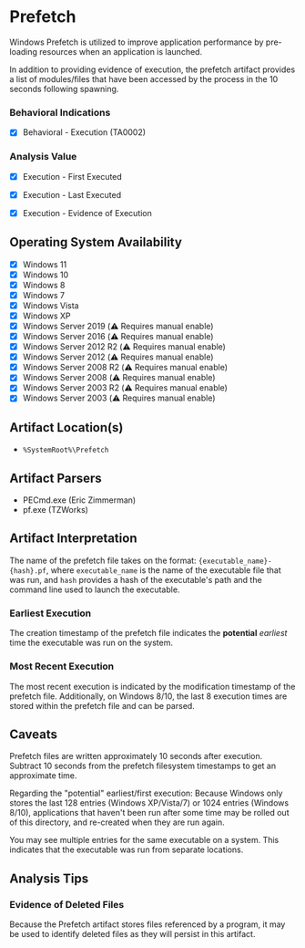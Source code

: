 # Prefetch
Windows Prefetch is utilized to improve application performance by pre-loading resources when an application is launched.

In addition to providing evidence of execution, the prefetch artifact provides a list of modules/files that have been accessed by the process in the 10 seconds following spawning. 

### Behavioral Indications
 - [x] Behavioral - Execution (TA0002)

### Analysis Value
 - [x] Execution - First Executed
 - [x] Execution - Last Executed
 - [x] Execution - Evidence of Execution


## Operating System Availability
 - [x] Windows 11
 - [x] Windows 10
 - [x] Windows 8
 - [x] Windows 7
 - [x] Windows Vista
 - [x] Windows XP
 - [x] Windows Server 2019 (⚠️ Requires manual enable)
 - [x] Windows Server 2016 (⚠️ Requires manual enable)
 - [x] Windows Server 2012 R2 (⚠️ Requires manual enable)
 - [x] Windows Server 2012 (⚠️ Requires manual enable)
 - [x] Windows Server 2008 R2 (⚠️ Requires manual enable)
 - [x] Windows Server 2008 (⚠️ Requires manual enable)
 - [x] Windows Server 2003 R2 (⚠️ Requires manual enable)
 - [x] Windows Server 2003 (⚠️ Requires manual enable)

## Artifact Location(s)
- `%SystemRoot%\Prefetch`

## Artifact Parsers
 - PECmd.exe (Eric Zimmerman)
 - pf.exe (TZWorks)

## Artifact Interpretation
The name of the prefetch file takes on the format: `{executable_name}-{hash}.pf`, where `executable_name` is the name of the executable file that was run, and `hash` provides a hash of the executable's path and the command line used to launch the executable. 

### Earliest Execution
The creation timestamp of the prefetch file indicates the **potential** *earliest* time the executable was run on the system.

### Most Recent Execution
The most recent execution is indicated by the modification timestamp of the prefetch file. Additionally, on Windows 8/10, the last 8 execution times are stored within the prefetch file and can be parsed. 



## Caveats
Prefetch files are written approximately 10 seconds after execution. Subtract 10 seconds from the prefetch filesystem timestamps to get an approximate time.

Regarding the "potential" earliest/first execution: Because Windows only stores the last 128 entries (Windows XP/Vista/7) or 1024 entries (Windows 8/10), applications that haven't been run after some time may be rolled out of this directory, and re-created when they are run again.

You may see multiple entries for the same executable on a system. This indicates that the executable was run from separate locations. 

## Analysis Tips

### Evidence of Deleted Files
Because the Prefetch artifact stores files referenced by a program, it may be used to identify deleted files as they will persist in this artifact.